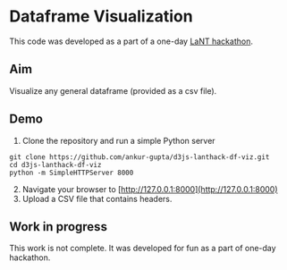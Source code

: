# Dataframe Visualization

This code was developed as a part of a one-day [LaNT hackathon](http://lanthack.org). 

## Aim
Visualize any general dataframe (provided as a csv file).

## Demo
1. Clone the repository and run a simple Python server
```
git clone https://github.com/ankur-gupta/d3js-lanthack-df-viz.git
cd d3js-lanthack-df-viz
python -m SimpleHTTPServer 8000
```

2. Navigate your browser to [http://127.0.0.1:8000](http://127.0.0.1:8000)
3. Upload a CSV file that contains headers.

## Work in progress
This work is not complete. It was developed for fun as a part of one-day hackathon.
